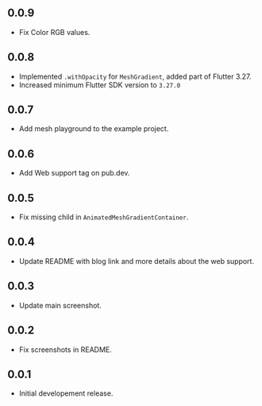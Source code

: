 <!--dart pub publish --dry-run-->
## 0.0.9

- Fix Color RGB values.

## 0.0.8

- Implemented `.withOpacity` for `MeshGradient`, added part of Flutter 3.27.
- Increased minimum Flutter SDK version to `3.27.0`

## 0.0.7

- Add mesh playground to the example project.

## 0.0.6

- Add Web support tag on pub.dev.

## 0.0.5

- Fix missing child in `AnimatedMeshGradientContainer`.

## 0.0.4

- Update README with blog link and more details about the web support.

## 0.0.3

- Update main screenshot.

## 0.0.2

- Fix screenshots in README.

## 0.0.1

- Initial developement release.
